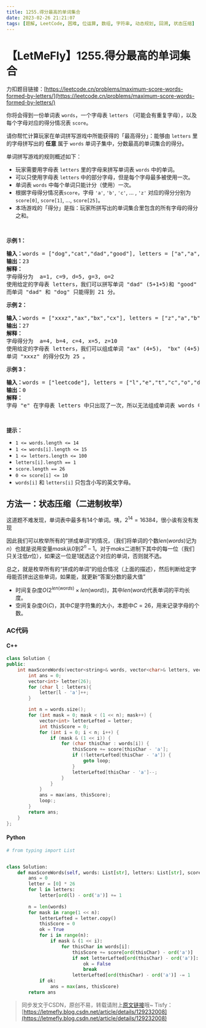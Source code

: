 ```yaml
---
title: 1255.得分最高的单词集合
date: 2023-02-26 21:21:07
tags: [题解, LeetCode, 困难, 位运算, 数组, 字符串, 动态规划, 回溯, 状态压缩]
---
```


# 【LetMeFly】1255.得分最高的单词集合

力扣题目链接：[https://leetcode.cn/problems/maximum-score-words-formed-by-letters/](https://leetcode.cn/problems/maximum-score-words-formed-by-letters/)

<p>你将会得到一份单词表&nbsp;<code>words</code>，一个字母表&nbsp;<code>letters</code>&nbsp;（可能会有重复字母），以及每个字母对应的得分情况表&nbsp;<code>score</code>。</p>

<p>请你帮忙计算玩家在单词拼写游戏中所能获得的「最高得分」：能够由&nbsp;<code>letters</code>&nbsp;里的字母拼写出的&nbsp;<strong>任意</strong>&nbsp;属于 <code>words</code>&nbsp;单词子集中，分数最高的单词集合的得分。</p>

<p>单词拼写游戏的规则概述如下：</p>

<ul>
	<li>玩家需要用字母表&nbsp;<code>letters</code> 里的字母来拼写单词表&nbsp;<code>words</code>&nbsp;中的单词。</li>
	<li>可以只使用字母表&nbsp;<code>letters</code> 中的部分字母，但是每个字母最多被使用一次。</li>
	<li>单词表 <code>words</code>&nbsp;中每个单词只能计分（使用）一次。</li>
	<li>根据字母得分情况表<code>score</code>，字母 <code>&#39;a&#39;</code>,&nbsp;<code>&#39;b&#39;</code>,&nbsp;<code>&#39;c&#39;</code>, ... ,&nbsp;<code>&#39;z&#39;</code> 对应的得分分别为 <code>score[0]</code>, <code>score[1]</code>,&nbsp;...,&nbsp;<code>score[25]</code>。</li>
	<li>本场游戏的「得分」是指：玩家所拼写出的单词集合里包含的所有字母的得分之和。</li>
</ul>

<p>&nbsp;</p>

<p><strong>示例 1：</strong></p>

<pre><strong>输入：</strong>words = [&quot;dog&quot;,&quot;cat&quot;,&quot;dad&quot;,&quot;good&quot;], letters = [&quot;a&quot;,&quot;a&quot;,&quot;c&quot;,&quot;d&quot;,&quot;d&quot;,&quot;d&quot;,&quot;g&quot;,&quot;o&quot;,&quot;o&quot;], score = [1,0,9,5,0,0,3,0,0,0,0,0,0,0,2,0,0,0,0,0,0,0,0,0,0,0]
<strong>输出：</strong>23
<strong>解释：</strong>
字母得分为  a=1, c=9, d=5, g=3, o=2
使用给定的字母表 letters，我们可以拼写单词 &quot;dad&quot; (5+1+5)和 &quot;good&quot; (3+2+2+5)，得分为 23 。
而单词 &quot;dad&quot; 和 &quot;dog&quot; 只能得到 21 分。</pre>

<p><strong>示例 2：</strong></p>

<pre><strong>输入：</strong>words = [&quot;xxxz&quot;,&quot;ax&quot;,&quot;bx&quot;,&quot;cx&quot;], letters = [&quot;z&quot;,&quot;a&quot;,&quot;b&quot;,&quot;c&quot;,&quot;x&quot;,&quot;x&quot;,&quot;x&quot;], score = [4,4,4,0,0,0,0,0,0,0,0,0,0,0,0,0,0,0,0,0,0,0,0,5,0,10]
<strong>输出：</strong>27
<strong>解释：</strong>
字母得分为  a=4, b=4, c=4, x=5, z=10
使用给定的字母表 letters，我们可以组成单词 &quot;ax&quot; (4+5)， &quot;bx&quot; (4+5) 和 &quot;cx&quot; (4+5) ，总得分为 27 。
单词 &quot;xxxz&quot; 的得分仅为 25 。</pre>

<p><strong>示例 3：</strong></p>

<pre><strong>输入：</strong>words = [&quot;leetcode&quot;], letters = [&quot;l&quot;,&quot;e&quot;,&quot;t&quot;,&quot;c&quot;,&quot;o&quot;,&quot;d&quot;], score = [0,0,1,1,1,0,0,0,0,0,0,1,0,0,1,0,0,0,0,1,0,0,0,0,0,0]
<strong>输出：</strong>0
<strong>解释：</strong>
字母 &quot;e&quot; 在字母表 letters 中只出现了一次，所以无法组成单词表 words 中的单词。</pre>

<p>&nbsp;</p>

<p><strong>提示：</strong></p>

<ul>
	<li><code>1 &lt;= words.length &lt;= 14</code></li>
	<li><code>1 &lt;= words[i].length &lt;= 15</code></li>
	<li><code>1 &lt;= letters.length &lt;= 100</code></li>
	<li><code>letters[i].length == 1</code></li>
	<li><code>score.length ==&nbsp;26</code></li>
	<li><code>0 &lt;= score[i] &lt;= 10</code></li>
	<li><code>words[i]</code>&nbsp;和&nbsp;<code>letters[i]</code>&nbsp;只包含小写的英文字母。</li>
</ul>


    
## 方法一：状态压缩（二进制枚举）

这道题不难发现，单词表中最多有14个单词。咦，$2^{14}=16384$，很小诶有没有发现

因此我们可以枚举所有的“拼成单词”的情况，（我们将单词的个数$len(words)$记为$n$）也就是说用变量$mask$从$0$到$2^{n} - 1$。对于$maks$二进制下其中的每一位（我们只关注低$n$位），如果这一位是1就选这个对应的单词，否则就不选。

总之，就是枚举所有的“拼成的单词”的组合情况（上面的描述），然后判断给定字母能否拼出这些单词，如果能，就更新“答案分数的最大值”

+ 时间复杂度$O(2^{len(words)}\times len(word))$，其中$len(word)$代表单词的平均长度。
+ 空间复杂度$O(C)$，其中$C$是字符集的大小，本题中$C=26$，用来记录字母的个数。

### AC代码

#### C++

```cpp
class Solution {
public:
    int maxScoreWords(vector<string>& words, vector<char>& letters, vector<int>& score) {
        int ans = 0;
        vector<int> letter(26);
        for (char l : letters){
            letter[l - 'a']++;
        }

        int n = words.size();
        for (int mask = 0; mask < (1 << n); mask++) {
            vector<int> letterLefted = letter;
            int thisScore = 0;
            for (int i = 0; i < n; i++) {
                if (mask & (1 << i)) {
                    for (char thisChar : words[i]) {
                        thisScore += score[thisChar - 'a'];
                        if (!letterLefted[thisChar - 'a']) {
                            goto loop;
                        }
                        letterLefted[thisChar - 'a']--;
                    }
                }
            }
            ans = max(ans, thisScore);
            loop:;
        }
        return ans;
    }
};
```

#### Python

```python
# from typing import List


class Solution:
    def maxScoreWords(self, words: List[str], letters: List[str], score: List[int]) -> int:
        ans = 0
        letter = [0] * 26
        for l in letters:
            letter[ord(l) - ord('a')] += 1
        
        n = len(words)
        for mask in range(1 << n):
            letterLefted = letter.copy()
            thisScore = 0
            ok = True
            for i in range(n):
                if mask & (1 << i):
                    for thisChar in words[i]:
                        thisScore += score[ord(thisChar) - ord('a')]
                        if not letterLefted[ord(thisChar) - ord('a')]:
                            ok = False
                            break
                        letterLefted[ord(thisChar) - ord('a')] -= 1
            if ok:
                ans = max(ans, thisScore)
        return ans
```

> 同步发文于CSDN，原创不易，转载请附上[原文链接](https://blog.tisfy.eu.org/2023/02/26/LeetCode%201255.%E5%BE%97%E5%88%86%E6%9C%80%E9%AB%98%E7%9A%84%E5%8D%95%E8%AF%8D%E9%9B%86%E5%90%88/)哦~
> Tisfy：[https://letmefly.blog.csdn.net/article/details/129232008](https://letmefly.blog.csdn.net/article/details/129232008)
